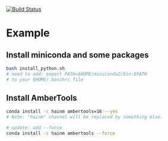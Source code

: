 [![Build Status](https://travis-ci.org/Amber-MD/setup-scripts.svg?branch=master)](https://travis-ci.org/Amber-MD/setup-scripts)

# Example

## Install miniconda and some packages
```bash
bash install_python.sh
# need to add: export PATH=$HOME/miniconda2/bin:$PATH
# to your $HOME/.baschrc file
```

## Install AmberTools
```bash
conda install -c hainm ambertools=16 --yes
# Note: "hainm" channel will be replaced by something else.

# update: add --force
conda install -c hainm ambertools --force
```

